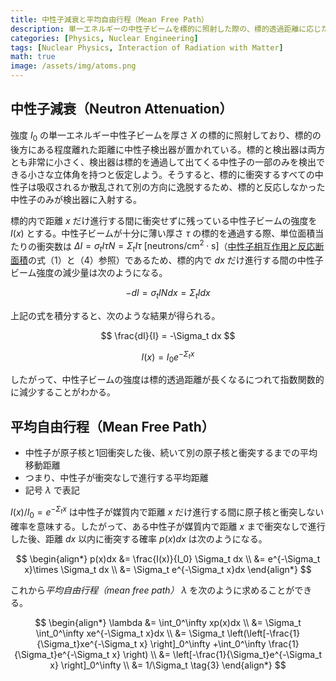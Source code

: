```yaml
---
title: 中性子減衰と平均自由行程（Mean Free Path）
description: 単一エネルギーの中性子ビームを標的に照射した際の、標的透過距離に応じた中性子ビームの強度を計算し、これから中性子の平均自由行程を導出する。
categories: [Physics, Nuclear Engineering]
tags: [Nuclear Physics, Interaction of Radiation with Matter]
math: true
image: /assets/img/atoms.png
---
```

## 中性子減衰（Neutron Attenuation）
強度 $I_0$ の単一エネルギー中性子ビームを厚さ $X$ の標的に照射しており、標的の後方にある程度離れた距離に中性子検出器が置かれている。標的と検出器は両方とも非常に小さく、検出器は標的を通過して出てくる中性子の一部のみを検出できる小さな立体角を持つと仮定しよう。そうすると、標的に衝突するすべての中性子は吸収されるか散乱されて別の方向に逸脱するため、標的と反応しなかった中性子のみが検出器に入射する。

標的内で距離 $x$ だけ進行する間に衝突せずに残っている中性子ビームの強度を $I(x)$ とする。中性子ビームが十分に薄い厚さ $\tau$ の標的を通過する際、単位面積当たりの衝突数は $\Delta I = \sigma_t I\tau N = \Sigma_t I\tau \ \text{[neutrons/cm}^2\cdot\text{s]}$（[中性子相互作用と反応断面積](/posts/Neutron-Interactions-and-Cross-sections/#断面積cross-sectionまたは微視的断面積microscopic-cross-section)の式（1）と（4）参照）であるため、標的内で $dx$ だけ進行する間の中性子ビーム強度の減少量は次のようになる。

$$ -dI = \sigma_t IN dx = \Sigma_t I dx \tag{1} $$

上記の式を積分すると、次のような結果が得られる。

$$ \frac{dI}{I} = -\Sigma_t dx $$

$$ I(x) = I_0e^{-\Sigma_t x} \tag{2} $$

したがって、中性子ビームの強度は標的透過距離が長くなるにつれて指数関数的に減少することがわかる。

## 平均自由行程（Mean Free Path）
- 中性子が原子核と1回衝突した後、続いて別の原子核と衝突するまでの平均移動距離
- つまり、中性子が衝突なしで進行する平均距離
- 記号 $\lambda$ で表記

$I(x)/I_0=e^{-\Sigma_t x}$ は中性子が媒質内で距離 $x$ だけ進行する間に原子核と衝突しない確率を意味する。したがって、ある中性子が媒質内で距離 $x$ まで衝突なしで進行した後、距離 $dx$ 以内に衝突する確率 $p(x)dx$ は次のようになる。

$$ \begin{align*}
p(x)dx &= \frac{I(x)}{I_0} \Sigma_t dx
\\ &= e^{-\Sigma_t x}\times \Sigma_t dx
\\ &= \Sigma_t e^{-\Sigma_t x}dx
\end{align*}
$$

これから*平均自由行程（mean free path）* $\lambda$ を次のように求めることができる。

$$ \begin{align*}
\lambda &= \int_0^\infty xp(x)dx
\\ &= \Sigma_t \int_0^\infty xe^{-\Sigma_t x}dx
\\ &= \Sigma_t \left(\left[-\frac{1}{\Sigma_t}xe^{-\Sigma_t x} \right]_0^\infty +\int_0^\infty \frac{1}{\Sigma_t}e^{-\Sigma_t x} \right)
\\ &= \left[-\frac{1}{\Sigma_t}e^{-\Sigma_t x} \right]_0^\infty
\\ &= 1/\Sigma_t \tag{3}
\end{align*}
$$
